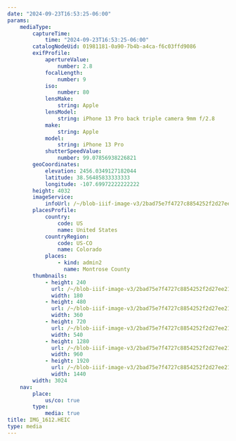 ```yaml
---
date: "2024-09-23T16:53:25-06:00"
params:
    mediaType:
        captureTime:
            time: "2024-09-23T16:53:25-06:00"
        catalogNodeUid: 01981181-0a90-7b4b-a4ca-f6c03ffd9086
        exifProfile:
            apertureValue:
                number: 2.8
            focalLength:
                number: 9
            iso:
                number: 80
            lensMake:
                string: Apple
            lensModel:
                string: iPhone 13 Pro back triple camera 9mm f/2.8
            make:
                string: Apple
            model:
                string: iPhone 13 Pro
            shutterSpeedValue:
                number: 99.07856938226821
        geoCoordinates:
            elevation: 2456.0349127182044
            latitude: 38.56485833333333
            longitude: -107.69972222222222
        height: 4032
        imageService:
            infoUrl: /~/blob-iiif-image-v3/2bad75e7f4727c8854252f2d27ee215de2808205c3e7e7f6a48bfd2bc971099a/info.json
        placesProfile:
            country:
                code: US
                name: United States
            countryRegion:
                code: US-CO
                name: Colorado
            places:
                - kind: admin2
                  name: Montrose County
        thumbnails:
            - height: 240
              url: /~/blob-iiif-image-v3/2bad75e7f4727c8854252f2d27ee215de2808205c3e7e7f6a48bfd2bc971099a/full/180%2C240/0/default.jpg
              width: 180
            - height: 480
              url: /~/blob-iiif-image-v3/2bad75e7f4727c8854252f2d27ee215de2808205c3e7e7f6a48bfd2bc971099a/full/360%2C480/0/default.jpg
              width: 360
            - height: 720
              url: /~/blob-iiif-image-v3/2bad75e7f4727c8854252f2d27ee215de2808205c3e7e7f6a48bfd2bc971099a/full/540%2C720/0/default.jpg
              width: 540
            - height: 1280
              url: /~/blob-iiif-image-v3/2bad75e7f4727c8854252f2d27ee215de2808205c3e7e7f6a48bfd2bc971099a/full/960%2C1280/0/default.jpg
              width: 960
            - height: 1920
              url: /~/blob-iiif-image-v3/2bad75e7f4727c8854252f2d27ee215de2808205c3e7e7f6a48bfd2bc971099a/full/1440%2C1920/0/default.jpg
              width: 1440
        width: 3024
    nav:
        place:
            us/co: true
        type:
            media: true
title: IMG_1612.HEIC
type: media
---
```

